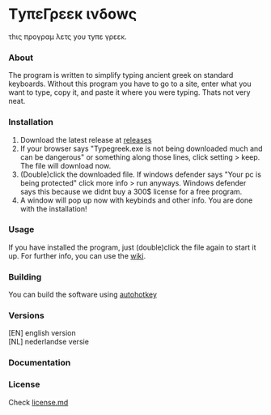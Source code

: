 # ΤyπεΓρεεκ ινδοwς
τhις προγραμ λετς yου τyπε γρεεκ.

### About 
The program is written to simplify typing ancient greek on standard keyboards.
Without this program you have to go to a site, enter what you want to type, copy it, and paste it where you were typing.
Thats not very neat.

### Installation
1. Download the latest release at [releases](https://github.com/MrStickyPiston/typegreek-windows/releases/latest)  
2. If your browser says "Typegreek.exe is not being downloaded much and can be dangerous" or something along those lines, click setting > keep. The file will download now.  
3. (Double)click the downloaded file. If windows defender says "Your pc is being protected" click more info > run anyways. Windows defender says this because we didnt buy a 300$ license for a free program.  
4. A window will pop up now with keybinds and other info. You are done with the installation!

### Usage
If you have installed the program, just (double)click the file again to start it up.
For further info, you can use the [wiki](https://github.com/MrStickyPiston/typegreek-windows/wiki).

### Building
You can build the software using [autohotkey](https://www.autohotkey.com/)

### Versions
[EN] english version  
[NL] nederlandse versie

### Documentation


### License
Check [license.md](https://github.com/MrStickyPiston/typegreek-windows/blob/main/License.md)
